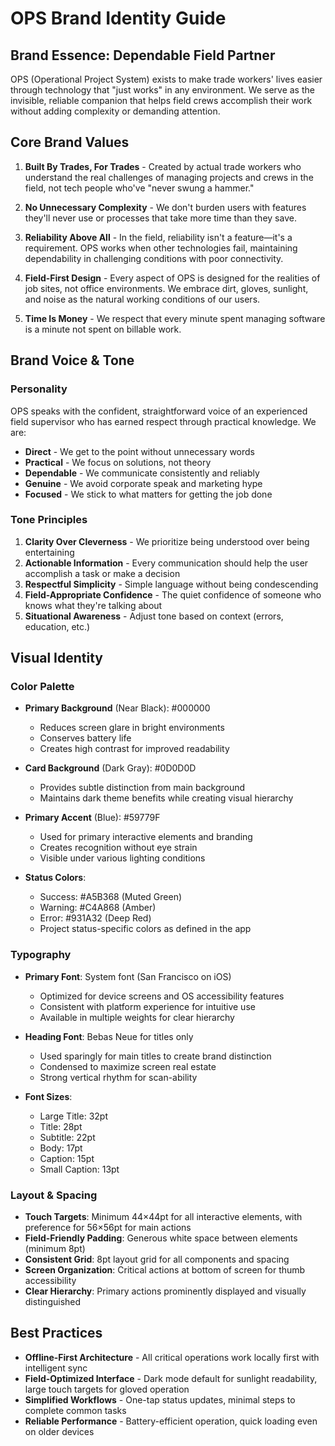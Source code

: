 # OPS Brand Identity Guide

## Brand Essence: Dependable Field Partner

OPS (Operational Project System) exists to make trade workers' lives easier through technology that "just works" in any environment. We serve as the invisible, reliable companion that helps field crews accomplish their work without adding complexity or demanding attention.

## Core Brand Values

1. **Built By Trades, For Trades** - Created by actual trade workers who understand the real challenges of managing projects and crews in the field, not tech people who've "never swung a hammer."

2. **No Unnecessary Complexity** - We don't burden users with features they'll never use or processes that take more time than they save.

3. **Reliability Above All** - In the field, reliability isn't a feature—it's a requirement. OPS works when other technologies fail, maintaining dependability in challenging conditions with poor connectivity.

4. **Field-First Design** - Every aspect of OPS is designed for the realities of job sites, not office environments. We embrace dirt, gloves, sunlight, and noise as the natural working conditions of our users.

5. **Time Is Money** - We respect that every minute spent managing software is a minute not spent on billable work.

## Brand Voice & Tone

### Personality
OPS speaks with the confident, straightforward voice of an experienced field supervisor who has earned respect through practical knowledge. We are:

- **Direct** - We get to the point without unnecessary words
- **Practical** - We focus on solutions, not theory
- **Dependable** - We communicate consistently and reliably
- **Genuine** - We avoid corporate speak and marketing hype
- **Focused** - We stick to what matters for getting the job done

### Tone Principles

1. **Clarity Over Cleverness** - We prioritize being understood over being entertaining
2. **Actionable Information** - Every communication should help the user accomplish a task or make a decision
3. **Respectful Simplicity** - Simple language without being condescending
4. **Field-Appropriate Confidence** - The quiet confidence of someone who knows what they're talking about
5. **Situational Awareness** - Adjust tone based on context (errors, education, etc.)

## Visual Identity

### Color Palette

- **Primary Background** (Near Black): #000000
  - Reduces screen glare in bright environments
  - Conserves battery life
  - Creates high contrast for improved readability

- **Card Background** (Dark Gray): #0D0D0D
  - Provides subtle distinction from main background
  - Maintains dark theme benefits while creating visual hierarchy

- **Primary Accent** (Blue): #59779F
  - Used for primary interactive elements and branding
  - Creates recognition without eye strain
  - Visible under various lighting conditions

- **Status Colors**:
  - Success: #A5B368 (Muted Green)
  - Warning: #C4A868 (Amber)
  - Error: #931A32 (Deep Red)
  - Project status-specific colors as defined in the app

### Typography

- **Primary Font**: System font (San Francisco on iOS)
  - Optimized for device screens and OS accessibility features
  - Consistent with platform experience for intuitive use
  - Available in multiple weights for clear hierarchy

- **Heading Font**: Bebas Neue for titles only
  - Used sparingly for main titles to create brand distinction
  - Condensed to maximize screen real estate
  - Strong vertical rhythm for scan-ability

- **Font Sizes**:
  - Large Title: 32pt
  - Title: 28pt
  - Subtitle: 22pt
  - Body: 17pt
  - Caption: 15pt
  - Small Caption: 13pt

### Layout & Spacing

- **Touch Targets**: Minimum 44×44pt for all interactive elements, with preference for 56×56pt for main actions
- **Field-Friendly Padding**: Generous white space between elements (minimum 8pt)
- **Consistent Grid**: 8pt layout grid for all components and spacing
- **Screen Organization**: Critical actions at bottom of screen for thumb accessibility
- **Clear Hierarchy**: Primary actions prominently displayed and visually distinguished

## Best Practices

- **Offline-First Architecture** - All critical operations work locally first with intelligent sync
- **Field-Optimized Interface** - Dark mode default for sunlight readability, large touch targets for gloved operation
- **Simplified Workflows** - One-tap status updates, minimal steps to complete common tasks
- **Reliable Performance** - Battery-efficient operation, quick loading even on older devices